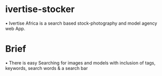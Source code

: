 # ivertise-stocker
• Ivertise Africa is a search based stock-photography and model agency web App.


# Brief
• There is easy Searching for images and models with inclusion of tags, keywords, search
words & a search bar